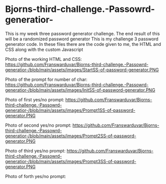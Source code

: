 # Bjorns-third-challenge.-Passowrd-generatior-
This is my week three password generator challenge. The end result of this will be a randomized password generator
This is my challenge 3 password generator code. 
In these files there are the code given to me, the HTML and CSS along with the custom Javascript

Photo of the working HTML and CSS:
https://github.com/Franswarduvar/Bjorns-third-challenge.-Passowrd-generatior-/blob/main/assets/images/StartSS-of-password-generator.PNG

Photo of the prompt for number of char:
https://github.com/Franswarduvar/Bjorns-third-challenge.-Passowrd-generatior-/blob/main/assets/images/InitSS-of-password-generator.PNG

Photo of first yes/no prompt:
https://github.com/Franswarduvar/Bjorns-third-challenge.-Passowrd-generatior-/blob/main/assets/images/Prompt1SS-of-password-generator.PNG

Photo of second yes/no prompt:
https://github.com/Franswarduvar/Bjorns-third-challenge.-Passowrd-generatior-/blob/main/assets/images/Prompt2SS-of-password-generator.PNG

Photo of third yes/no prompt:
https://github.com/Franswarduvar/Bjorns-third-challenge.-Passowrd-generatior-/blob/main/assets/images/Prompt3SS-of-password-generator.PNG

Photo of forth yes/no prompt:
